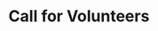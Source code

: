 ---
title:  Call for Volunteers
layout: single
permalink: /calls/volunteers/
sidebar: 
    nav: "calls"
---